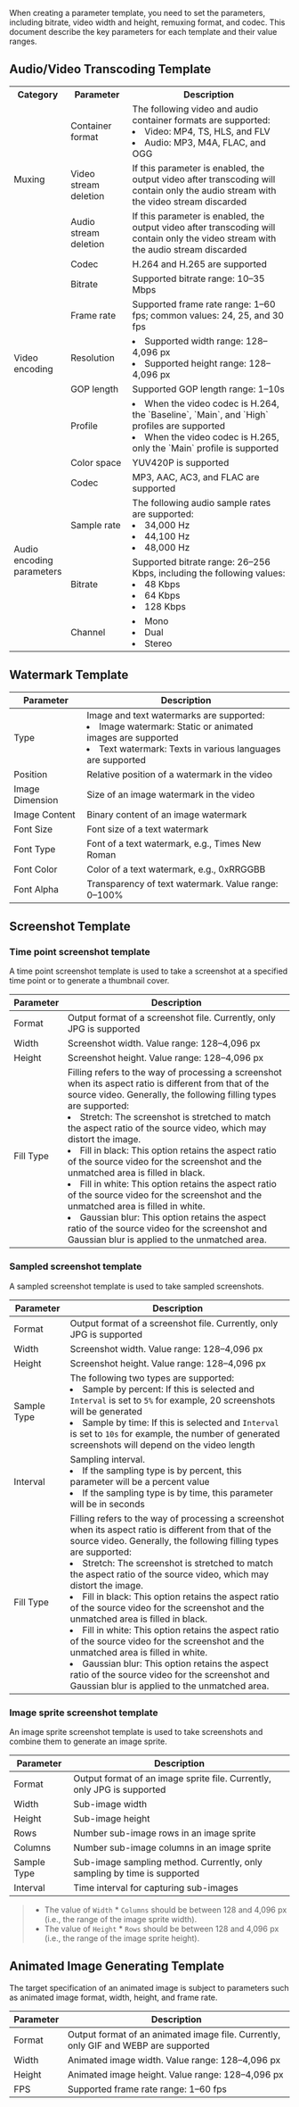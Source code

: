 When creating a parameter template, you need to set the parameters, including bitrate, video width and height, remuxing format, and codec. This document describe the key parameters for each template and their value ranges.

## Audio/Video Transcoding Template

<table>
    <tr>
        <th style="width:18%">  Category </th>
        <th style="width:22%">  Parameter </th>
        <th> Description  </th>
    </tr>
    <tr>  <td rowspan=4>  Muxing </td>
    </tr>
    <tr>
        <td> Container format  </td>
        <td> The following video and audio container formats are supported:
            <li>Video: MP4, TS, HLS, and FLV</li>
            <li>Audio: MP3, M4A, FLAC, and OGG</li>
        </td>
    </tr>
    <tr>
        <td> Video stream deletion  </td>
        <td> If this parameter is enabled, the output video after transcoding will contain only the audio stream with the video stream discarded</td>
    </tr>
    <tr>
        <td>  Audio stream deletion </td>
        <td> If this parameter is enabled, the output video after transcoding will contain only the video stream with the audio stream discarded</td>
    </tr>
    <tr>
        <td rowspan=7>   Video encoding   </td>
        <td>     Codec </td>
        <td> H.264 and H.265 are supported  </td>
    </tr>
    <tr>
        <td>  Bitrate </td>
        <td>  Supported bitrate range: 10–35 Mbps   </td>
    </tr>
    <tr>
        <td> Frame rate </td>
        <td> Supported frame rate range: 1–60 fps; common values: 24, 25, and 30 fps  </td>
    </tr>
    <tr>
        <td> Resolution </td>
        <td> 
            <li>Supported width range: 128–4,096 px</li>
            <li>Supported height range: 128–4,096 px</li>
        </td>
    </tr>
    <tr>
        <td> GOP length </td>
        <td> Supported GOP length range: 1–10s </td>
    </tr>
    <tr>
        <td> Profile </td>
        <td>
            <li>When the video codec is H.264, the `Baseline`, `Main`, and `High` profiles are supported</li>
            <li>When the video codec is H.265, only the `Main` profile is supported</li>
        </td>
    </tr>
    <tr>
        <td> Color space </td>
        <td> YUV420P is supported </td>
    </tr>
    <tr>
        <td rowspan=4> Audio encoding parameters </td>
        <td> Codec </td>
        <td> MP3, AAC, AC3, and FLAC are supported </td>
    </tr>
    <tr>
        <td> Sample rate </td>
        <td>
            The following audio sample rates are supported:
            <li>34,000 Hz</li>
            <li>44,100 Hz</li>
            <li>48,000 Hz</li>
        </td>
    </tr>
    <tr>
        <td> Bitrate </td>
        <td>
            Supported bitrate range: 26–256 Kbps, including the following values:
            <li>48 Kbps</li>
            <li>64 Kbps</li>
            <li>128 Kbps</li>
        </td>
    </tr>
    <tr>
        <td> Channel </td>
        <td>
        	<li>Mono</li>
		    <li>Dual</li>
			<li>Stereo</li>
        </td>
    </tr>
</table>

## Watermark Template

| Parameter      | Description     |
| ------------- | ------ |
| Type  | Image and text watermarks are supported: <li>Image watermark: Static or animated images are supported</li><li>Text watermark: Texts in various languages are supported</li> |
| Position | Relative position of a watermark in the video    |
| Image Dimension | Size of an image watermark in the video     |
| Image Content | Binary content of an image watermark |
| Font Size     | Font size of a text watermark |
| Font Type     | Font of a text watermark, e.g., Times New Roman |
| Font Color    | Color of a text watermark, e.g., 0xRRGGBB   |
| Font Alpha  | Transparency of text watermark. Value range: 0–100% |

## Screenshot Template

### Time point screenshot template

A time point screenshot template is used to take a screenshot at a specified time point or to generate a thumbnail cover.

| Parameter       | Description            |
| ----------- | --------- |
| Format   | Output format of a screenshot file. Currently, only JPG is supported   |
| Width        | Screenshot width. Value range: 128–4,096 px  |
| Height     | Screenshot height. Value range: 128–4,096 px   |
| Fill Type | Filling refers to the way of processing a screenshot when its aspect ratio is different from that of the source video. Generally, the following filling types are supported: <li>Stretch: The screenshot is stretched to match the aspect ratio of the source video, which may distort the image. </li><li>Fill in black: This option retains the aspect ratio of the source video for the screenshot and the unmatched area is filled in black. </li><li>Fill in white: This option retains the aspect ratio of the source video for the screenshot and the unmatched area is filled in white. </li><li>Gaussian blur: This option retains the aspect ratio of the source video for the screenshot and Gaussian blur is applied to the unmatched area. </li> |

### Sampled screenshot template

A sampled screenshot template is used to take sampled screenshots.

| Parameter  | Description  |
| ----------- | -- |
| Format  | Output format of a screenshot file. Currently, only JPG is supported    |
| Width   | Screenshot width. Value range: 128–4,096 px         |
| Height  | Screenshot height. Value range: 128–4,096 px         |
| Sample Type | The following two types are supported: <li>Sample by percent: If this is selected and `Interval` is set to `5%` for example, 20 screenshots will be generated </li><li>Sample by time: If this is selected and `Interval` is set to `10s` for example, the number of generated screenshots will depend on the video length </li> |
| Interval   | Sampling interval. <li>If the sampling type is by percent, this parameter will be a percent value </li><li>If the sampling type is by time, this parameter will be in seconds </li> |
| Fill Type | Filling refers to the way of processing a screenshot when its aspect ratio is different from that of the source video. Generally, the following filling types are supported: <li>Stretch: The screenshot is stretched to match the aspect ratio of the source video, which may distort the image. </li><li>Fill in black: This option retains the aspect ratio of the source video for the screenshot and the unmatched area is filled in black. </li><li>Fill in white: This option retains the aspect ratio of the source video for the screenshot and the unmatched area is filled in white. </li><li>Gaussian blur: This option retains the aspect ratio of the source video for the screenshot and Gaussian blur is applied to the unmatched area. </li> |

### Image sprite screenshot template

An image sprite screenshot template is used to take screenshots and combine them to generate an image sprite.

| Parameter         | Description              |
| ------------ | ------------------ |
| Format       | Output format of an image sprite file. Currently, only JPG is supported                         |
| Width      | Sub-image width                    |
| Height   | Sub-image height                    |
| Rows       | Number sub-image rows in an image sprite                 |
| Columns    | Number sub-image columns in an image sprite                  |
| Sample Type | Sub-image sampling method. Currently, only sampling by time is supported |
| Interval   | Time interval for capturing sub-images     |

>
>- The value of `Width` * `Columns` should be between 128 and 4,096 px (i.e., the range of the image sprite width).
>- The value of `Height` * `Rows` should be between 128 and 4,096 px (i.e., the range of the image sprite height).


## Animated Image Generating Template

The target specification of an animated image is subject to parameters such as animated image format, width, height, and frame rate.

| Parameter             | Description       |
| ---------------- | ---------- |
| Format   | Output format of an animated image file. Currently, only GIF and WEBP are supported |
| Width    | Animated image width. Value range: 128–4,096 px          |
| Height | Animated image height. Value range: 128–4,096 px           |
| FPS      | Supported frame rate range: 1–60 fps                  |
